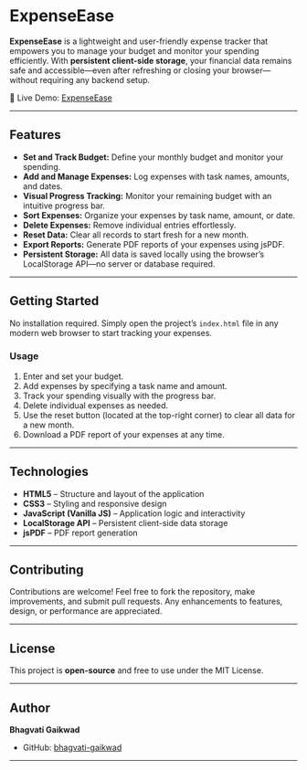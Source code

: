 # ExpenseEase

**ExpenseEase** is a lightweight and user-friendly expense tracker that empowers you to manage your budget and monitor your spending efficiently. With **persistent client-side storage**, your financial data remains safe and accessible—even after refreshing or closing your browser—without requiring any backend setup.

🔗 Live Demo: [ExpenseEase](https://bhagvati-gaikwad.github.io/Budget-tracker/)

---

## Features

* **Set and Track Budget:** Define your monthly budget and monitor your spending.
* **Add and Manage Expenses:** Log expenses with task names, amounts, and dates.
* **Visual Progress Tracking:** Monitor your remaining budget with an intuitive progress bar.
* **Sort Expenses:** Organize your expenses by task name, amount, or date.
* **Delete Expenses:** Remove individual entries effortlessly.
* **Reset Data:** Clear all records to start fresh for a new month.
* **Export Reports:** Generate PDF reports of your expenses using jsPDF.
* **Persistent Storage:** All data is saved locally using the browser’s LocalStorage API—no server or database required.

---

## Getting Started

No installation required. Simply open the project’s `index.html` file in any modern web browser to start tracking your expenses.

### Usage

1. Enter and set your budget.
2. Add expenses by specifying a task name and amount.
3. Track your spending visually with the progress bar.
4. Delete individual expenses as needed.
5. Use the reset button (located at the top-right corner) to clear all data for a new month.
6. Download a PDF report of your expenses at any time.

---

## Technologies

* **HTML5** – Structure and layout of the application
* **CSS3** – Styling and responsive design
* **JavaScript (Vanilla JS)** – Application logic and interactivity
* **LocalStorage API** – Persistent client-side data storage
* **jsPDF** – PDF report generation

---

## Contributing

Contributions are welcome! Feel free to fork the repository, make improvements, and submit pull requests. Any enhancements to features, design, or performance are appreciated.

---

## License

This project is **open-source** and free to use under the MIT License.

---

## Author

**Bhagvati Gaikwad**

* GitHub: [bhagvati-gaikwad](https://github.com/bhagvati-gaikwad)

---

